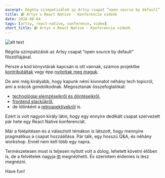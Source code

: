 ```yaml
---
excerpt: Régóta szimpatizálok az Artsy csapat “open source by default” filozófiájával. Király, hogy egy ennyire dedikált csapat szervezett pár hete egy React Native konferenciát.
title: 📹 Artys x React Native - Konferencia videók
date: 2018-08-04
tags: [artsy, react-native, conference, video]
short_title: 📹 Artys x React Native - Konferencia videók
---
```


![alt text](https://appcraft.hu/assets/img/artsy-rn-conf-01.png)

Régóta szimpatizálok az Artsy csapat “open source by default” filozófiájával.

Persze a kód könyvtárak kapcsán is ott vannak, számos projektbe [kontribútáltak](http://bit.ly/gh-cocoapods) vagy épp [nyitottak meg maguk](http://bit.ly/gh-artsy).

De ami még királyabb, hogy kapunk némi kivonatot néhány tech topicról, ami a srácok gondolkodnak. Megosztanak összefoglalókat:
- [technológiai elemzéseikről és döntéseikről](http://bit.ly/rn-navigation-choices),
- [frontend stackükről](http://bit.ly/artsy-fe-stack),
- de időnként a [retrospektívekről]((http://bit.ly/artsy-rn-retro)) is.

Ezért is volt nagyon király látni, hogy egy ennyire dedikált csapat szervezett pár hete egy React Native konferenciát.

Már a felépítésen és a választott témákon is látszott, hogy mennyire pragmatikus a csapat hozzáállása. Pár talk, egy hosszú Q&A, és néhány workshop. Ennél nem kell több egy napra.

Természetesen most is teljesen nyitott volt a dolog, lehetett követni élőben is, de a felvételek nagyja [itt](http://bit.ly/artsy-rn-conf) megnézhető. És szerintem érdemes is lesz megnézni.

Have fun!
